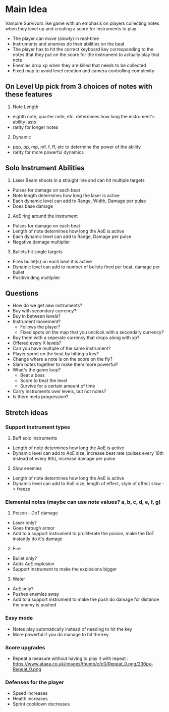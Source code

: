# Main Idea

Vampire Survivors like game with an emphasis on players collecting notes when they level up and creating a score for instruments to play

- The player can move (slowly) in real-time
- Instruments and enemies do their abilities on the beat
- The player has to hit the correct keyboard key corresponding to the notes that they put on the score for the instrument to actually play that note
- Enemies drop xp when they are killed that needs to be collected
- Fixed map to avoid level creation and camera controlling complexity

## On Level Up pick from 3 choices of notes with these features

1. Note Length

- eighth note, quarter note, etc. determines how long the instrument's ability lasts
- rarity for longer notes

2. Dynamic

- ppp, pp, mp, mf, f, ff, etc to determine the power of the ability
- rarity for more powerful dynamics

## Solo Instrument Abilities

1. Laser Beam shoots in a straight line and can hit multiple targets

- Pulses for damage on each beat
- Note length determines how long the laser is active
- Each dynamic level can add to Range, Width, Damage per pulse
- Does base damage

2. AoE ring around the instrument

- Pulses for damage on each beat
- Length of note determines how long the AoE is active
- Each dynamic level can add to Range, Damage per pulse
- Negative damage multiplier

3. Bullets hit single targets

- Fires bullet(s) on each beat it is active
- Dynamic level can add to number of bullets fired per beat, damage per bullet
- Positive dmg multiplier

## Questions

- How do we get new instruments?
- Buy with secondary currency?
- Buy in between levels?
- Instrument movement?
  - Follows the player?
  - Fixed spots on the map that you unclock with a secondary currency?
- Buy them with a seperate currency that drops along with xp?
- Offered every X levels?
- Can you have multiple of the same instrument?
- Player sprint on the beat by hitting a key?
- Change where a note is on the score on the fly?
- Slam notes together to make them more powerful?
- What's the game loop?
  - Beat a boss
  - Score to beat the level
  - Survive for a certain amount of time
- Carry instruments over levels, but not notes?
- Is there meta progression?

## Stretch ideas

### Support instrument types

1. Buff solo instruments

- Length of note determines how long the AoE is active
- Dynamic level can add to AoE size, increase beat rate (pulses every 16th instead of every 8th), increase damage per pulse

2.  Slow enemies

- Length of note determines how long the AoE is active
- Dynamic level can add to AoE size, length of effect, style of effect slow -> freeze

### Elemental notes (maybe can use note values? a, b, c, d, e, f, g)

1. Poison - DoT damage

- Laser only?
- Goes through armor
- Add to a support instrument to prolliferate the poison, make the DoT instantly do it's damage

2. Fire

- Bullet only?
- Adds AoE explosion
- Support instrument to make the explosions bigger

3. Water

- AoE only?
- Pushes enemies away
- Add to a support instrument to make the push do damage for distance the enemy is pushed

### Easy mode

- Notes play automatically instead of needing to hit the key
- More powerful if you do manage to hit the key

### Score upgrades

- Repeat a measure without having to play it with repeat :
  https://www.ataea.co.uk/images/thumb/c/c0/Repeat_0.png/236px-Repeat_0.png

### Defenses for the player

- Speed increases
- Health increases
- Sprint cooldown decreases
